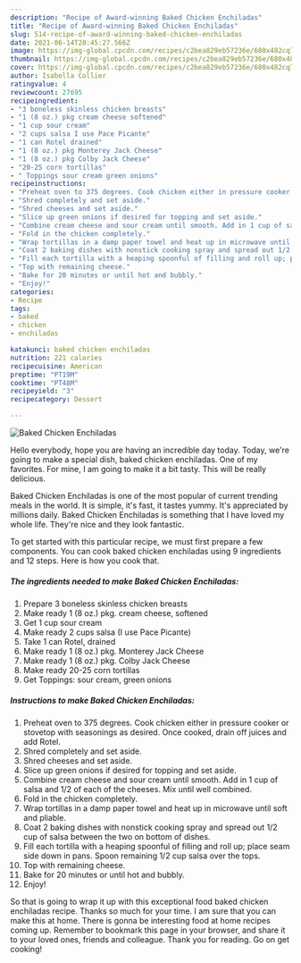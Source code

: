 ```yaml
---
description: "Recipe of Award-winning Baked Chicken Enchiladas"
title: "Recipe of Award-winning Baked Chicken Enchiladas"
slug: 514-recipe-of-award-winning-baked-chicken-enchiladas
date: 2021-06-14T20:45:27.566Z
image: https://img-global.cpcdn.com/recipes/c2bea829eb57236e/680x482cq70/baked-chicken-enchiladas-recipe-main-photo.jpg
thumbnail: https://img-global.cpcdn.com/recipes/c2bea829eb57236e/680x482cq70/baked-chicken-enchiladas-recipe-main-photo.jpg
cover: https://img-global.cpcdn.com/recipes/c2bea829eb57236e/680x482cq70/baked-chicken-enchiladas-recipe-main-photo.jpg
author: Isabella Collier
ratingvalue: 4
reviewcount: 27695
recipeingredient:
- "3 boneless skinless chicken breasts"
- "1 (8 oz.) pkg cream cheese softened"
- "1 cup sour cream"
- "2 cups salsa I use Pace Picante"
- "1 can Rotel drained"
- "1 (8 oz.) pkg Monterey Jack Cheese"
- "1 (8 oz.) pkg Colby Jack Cheese"
- "20-25 corn tortillas"
- " Toppings sour cream green onions"
recipeinstructions:
- "Preheat oven to 375 degrees. Cook chicken either in pressure cooker or stovetop with seasonings as desired. Once cooked, drain off juices and add Rotel."
- "Shred completely and set aside."
- "Shred cheeses and set aside."
- "Slice up green onions if desired for topping and set aside."
- "Combine cream cheese and sour cream until smooth. Add in 1 cup of salsa and 1/2 of each of the cheeses. Mix until well combined."
- "Fold in the chicken completely."
- "Wrap tortillas in a damp paper towel and heat up in microwave until soft and pliable."
- "Coat 2 baking dishes with nonstick cooking spray and spread out 1/2 cup of salsa between the two on bottom of dishes."
- "Fill each tortilla with a heaping spoonful of filling and roll up; place seam side down in pans. Spoon remaining 1/2 cup salsa over the tops."
- "Top with remaining cheese."
- "Bake for 20 minutes or until hot and bubbly."
- "Enjoy!"
categories:
- Recipe
tags:
- baked
- chicken
- enchiladas

katakunci: baked chicken enchiladas 
nutrition: 221 calories
recipecuisine: American
preptime: "PT19M"
cooktime: "PT48M"
recipeyield: "3"
recipecategory: Dessert

---
```



![Baked Chicken Enchiladas](https://img-global.cpcdn.com/recipes/c2bea829eb57236e/680x482cq70/baked-chicken-enchiladas-recipe-main-photo.jpg)

Hello everybody, hope you are having an incredible day today. Today, we're going to make a special dish, baked chicken enchiladas. One of my favorites. For mine, I am going to make it a bit tasty. This will be really delicious.

Baked Chicken Enchiladas is one of the most popular of current trending meals in the world. It is simple, it's fast, it tastes yummy. It's appreciated by millions daily. Baked Chicken Enchiladas is something that I have loved my whole life. They're nice and they look fantastic.




To get started with this particular recipe, we must first prepare a few components. You can cook baked chicken enchiladas using 9 ingredients and 12 steps. Here is how you cook that.

<!--inarticleads1-->

##### The ingredients needed to make Baked Chicken Enchiladas:

1. Prepare 3 boneless skinless chicken breasts
1. Make ready 1 (8 oz.) pkg. cream cheese, softened
1. Get 1 cup sour cream
1. Make ready 2 cups salsa (I use Pace Picante)
1. Take 1 can Rotel, drained
1. Make ready 1 (8 oz.) pkg. Monterey Jack Cheese
1. Make ready 1 (8 oz.) pkg. Colby Jack Cheese
1. Make ready 20-25 corn tortillas
1. Get  Toppings: sour cream, green onions




<!--inarticleads2-->

##### Instructions to make Baked Chicken Enchiladas:

1. Preheat oven to 375 degrees. Cook chicken either in pressure cooker or stovetop with seasonings as desired. Once cooked, drain off juices and add Rotel.
1. Shred completely and set aside.
1. Shred cheeses and set aside.
1. Slice up green onions if desired for topping and set aside.
1. Combine cream cheese and sour cream until smooth. Add in 1 cup of salsa and 1/2 of each of the cheeses. Mix until well combined.
1. Fold in the chicken completely.
1. Wrap tortillas in a damp paper towel and heat up in microwave until soft and pliable.
1. Coat 2 baking dishes with nonstick cooking spray and spread out 1/2 cup of salsa between the two on bottom of dishes.
1. Fill each tortilla with a heaping spoonful of filling and roll up; place seam side down in pans. Spoon remaining 1/2 cup salsa over the tops.
1. Top with remaining cheese.
1. Bake for 20 minutes or until hot and bubbly.
1. Enjoy!




So that is going to wrap it up with this exceptional food baked chicken enchiladas recipe. Thanks so much for your time. I am sure that you can make this at home. There is gonna be interesting food at home recipes coming up. Remember to bookmark this page in your browser, and share it to your loved ones, friends and colleague. Thank you for reading. Go on get cooking!

